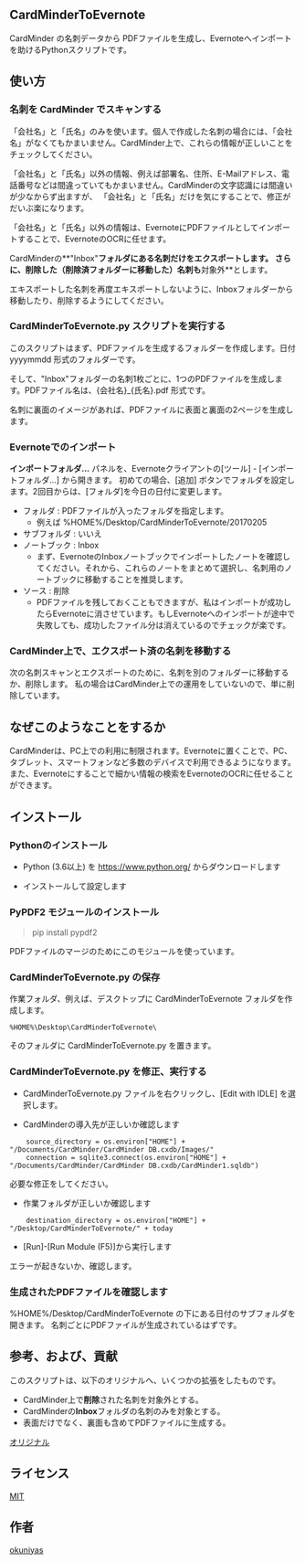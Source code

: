 ## CardMinderToEvernote

CardMinder の名刺データから PDFファイルを生成し、Evernoteへインポートを助けるPythonスクリプトです。

## 使い方

### 名刺を CardMinder でスキャンする

「会社名」と「氏名」のみを使います。個人で作成した名刺の場合には、「会社名」がなくてもかまいません。CardMinder上で、これらの情報が正しいことをチェックしてください。

「会社名」と「氏名」以外の情報、例えば部署名、住所、E-Mailアドレス、電話番号などは間違っていてもかまいません。CardMinderの文字認識には間違いが少なからず出ますが、 「会社名」と「氏名」だけを気にすることで、修正がだいぶ楽になります。

「会社名」と「氏名」以外の情報は、EvernoteにPDFファイルとしてインポートすることで、EvernoteのOCRに任せます。

CardMinderの**"Inbox"**フォルダにある名刺だけをエクスポートします。
さらに、**削除**した（削除済フォルダーに移動した）名刺も**対象外**とします。

エキスポートした名刺を再度エキスポートしないように、Inboxフォルダーから移動したり、削除するようにしてください。

### CardMinderToEvernote.py スクリプトを実行する

このスクリプトはまず、PDFファイルを生成するフォルダーを作成します。日付 yyyymmdd 形式のフォルダーです。

そして、"Inbox"フォルダーの名刺1枚ごとに、1つのPDFファイルを生成します。PDFファイル名は、{会社名}_{氏名}.pdf 形式です。

名刺に裏面のイメージがあれば、PDFファイルに表面と裏面の2ページを生成します。

### Evernoteでのインポート

**インポートフォルダ...** パネルを、Evernoteクライアントの[ツール] - [インポートフォルダ...] から開きます。
初めての場合、[追加] ボタンでフォルダを設定します。2回目からは、[フォルダ]を今日の日付に変更します。

+ フォルダ : PDFファイルが入ったフォルダを指定します。
    - 例えば %HOME%/Desktop/CardMinderToEvernote/20170205
+ サブフォルダ : いいえ
+ ノートブック : Inbox
    - まず、EvernoteのInboxノートブックでインポートしたノートを確認してください。それから、これらのノートをまとめて選択し、名刺用のノートブックに移動することを推奨します。
+ ソース : 削除
    - PDFファイルを残しておくこともできますが、私はインポートが成功したらEvernoteに消させています。もしEvernoteへのインポートが途中で失敗しても、成功したファイル分は消えているのでチェックが楽です。

### CardMinder上で、エクスポート済の名刺を移動する

次の名刺スキャンとエクスポートのために、名刺を別のフォルダーに移動するか、削除します。
私の場合はCardMinder上での運用をしていないので、単に削除しています。

## なぜこのようなことをするか

CardMinderは、PC上での利用に制限されます。Evernoteに置くことで、PC、タブレット、スマートフォンなど多数のデバイスで利用できるようになります。
また、Evernoteにすることで細かい情報の検索をEvernoteのOCRに任せることができます。

## インストール

### Pythonのインストール

- Python (3.6以上) を https://www.python.org/ からダウンロードします

- インストールして設定します

### PyPDF2 モジュールのインストール

> pip install pypdf2

PDFファイルのマージのためにこのモジュールを使っています。

### CardMinderToEvernote.py の保存

作業フォルダ、例えば、デスクトップに CardMinderToEvernote フォルダを作成します。

`%HOME%\Desktop\CardMinderToEvernote\`
  
そのフォルダに CardMinderToEvernote.py を置きます。

### CardMinderToEvernote.py を修正、実行する

- CardMinderToEvernote.py ファイルを右クリックし、[Edit with IDLE] を選択します。
  
- CardMinderの導入先が正しいか確認します

```
    source_directory = os.environ["HOME"] + "/Documents/CardMinder/CardMinder DB.cxdb/Images/"
    connection = sqlite3.connect(os.environ["HOME"] + "/Documents/CardMinder/CardMinder DB.cxdb/CardMinder1.sqldb")
```

必要な修正をしてください。

- 作業フォルダが正しいか確認します

```
    destination_directory = os.environ["HOME"] + "/Desktop/CardMinderToEvernote/" + today
```

- [Run]-[Run Module (F5)]から実行します

エラーが起きないか、確認します。

### 生成されたPDFファイルを確認します

%HOME%/Desktop/CardMinderToEvernote の下にある日付のサブフォルダを開きます。
名刺ごとにPDFファイルが生成されているはずです。

## 参考、および、貢献

このスクリプトは、以下のオリジナルへ、いくつかの拡張をしたものです。

- CardMinder上で**削除**された名刺を対象外とする。
- CardMinderの**Inbox**フォルダの名刺のみを対象とする。
- 表面だけでなく、裏面も含めてPDFファイルに生成する。

[オリジナル](https://marvelph.wordpress.com/2011/01/23/scansnap%E4%BB%98%E5%B1%9E%E3%81%AEcardminder%E3%81%AB%E8%AA%AD%E3%81%BF%E8%BE%BC%E3%82%93%E3%81%A0%E5%90%8D%E5%88%BA%E3%82%92evernote%E3%81%AB%E6%B5%81%E3%81%97%E8%BE%BC%E3%82%80/)

## ライセンス

[MIT](http://opensource.org/licenses/mit-license.php)

## 作者

[okuniyas](https://github.com/okuniyas)
